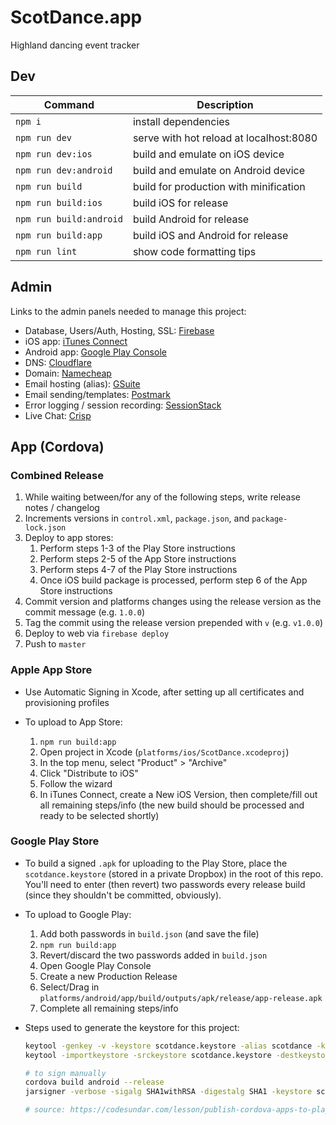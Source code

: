 # ScotDance.app

Highland dancing event tracker


## Dev

Command | Description
--- | ---
`npm i` | install dependencies
`npm run dev` | serve with hot reload at localhost:8080
`npm run dev:ios` | build and emulate on iOS device
`npm run dev:android` | build and emulate on Android device
`npm run build` | build for production with minification
`npm run build:ios` | build iOS for release
`npm run build:android` | build Android for release
`npm run build:app` | build iOS and Android for release
`npm run lint` | show code formatting tips


## Admin

Links to the admin panels needed to manage this project:

* Database, Users/Auth, Hosting, SSL: [Firebase](https://console.firebase.google.com/u/0/project/firebase-scotdance/database/scotdance/data)
* iOS app: [iTunes Connect](https://itunesconnect.apple.com/WebObjects/iTunesConnect.woa/ra/ng/app/1386475626)
* Android app: [Google Play Console](https://play.google.com/apps/publish/?account=6715160108161692003#AppDashboardPlace:p=info.mismith.scotdance&appid=4972780107515202457)
* DNS: [Cloudflare](https://dash.cloudflare.com/f9b1ba7aa72b02f28e63a13fd4aa7184/scotdance.app)
* Domain: [Namecheap](https://ap.www.namecheap.com/domains/domaincontrolpanel/scotdance.app)
* Email hosting (alias): [GSuite](https://admin.google.com)
* Email sending/templates: [Postmark](https://account.postmarkapp.com/servers/4370108/overview)
* Error logging / session recording: [SessionStack](https://app.sessionstack.com/#/projects/4982/sessions)
* Live Chat: [Crisp](https://app.crisp.chat/website/160e5d08-deea-4187-a21b-39762a904c26/inbox/)


## App (Cordova)

### Combined Release

1. While waiting between/for any of the following steps, write release notes / changelog
2. Increments versions in `control.xml`, `package.json`, and `package-lock.json`
3. Deploy to app stores:
    1. Perform steps 1-3 of the Play Store instructions
    2. Perform steps 2-5 of the App Store instructions
    3. Perform steps 4-7 of the Play Store instructions
    4. Once iOS build package is processed, perform step 6 of the App Store instructions
4. Commit version and platforms changes using the release version as the commit message (e.g. `1.0.0`)
5. Tag the commit using the release version prepended with `v` (e.g. `v1.0.0`)
6. Deploy to web via `firebase deploy`
7. Push to `master`

### Apple App Store

* Use Automatic Signing in Xcode, after setting up all certificates and provisioning profiles
* To upload to App Store:

    1. `npm run build:app`
    2. Open project in Xcode (`platforms/ios/ScotDance.xcodeproj`)
    3. In the top menu, select "Product" > "Archive"
    4. Click "Distribute to iOS"
    5. Follow the wizard
    6. In iTunes Connect, create a New iOS Version, then complete/fill out all remaining steps/info (the new build should be processed and ready to be selected shortly)

### Google Play Store

* To build a signed `.apk` for uploading to the Play Store, place the `scotdance.keystore` (stored in a private Dropbox) in the root of this repo. You'll need to enter (then revert) two passwords every release build (since they shouldn't be committed, obviously).
* To upload to Google Play:

    1. Add both passwords in `build.json` (and save the file)
    2. `npm run build:app`
    3. Revert/discard the two passwords added in `build.json`
    4. Open Google Play Console
    5. Create a new Production Release
    6. Select/Drag in `platforms/android/app/build/outputs/apk/release/app-release.apk`
    7. Complete all remaining steps/info

* Steps used to generate the keystore for this project:
    ``` bash
    keytool -genkey -v -keystore scotdance.keystore -alias scotdance -keyalg RSA -keysize 2048 -validity 10000
    keytool -importkeystore -srckeystore scotdance.keystore -destkeystore scotdance.keystore -deststoretype pkcs12

    # to sign manually
    cordova build android --release
    jarsigner -verbose -sigalg SHA1withRSA -digestalg SHA1 -keystore scotdance.keystore platforms/android/app/build/outputs/apk/release/app-release-unsigned.apk scotdance

    # source: https://codesundar.com/lesson/publish-cordova-apps-to-playstore/
    ```
